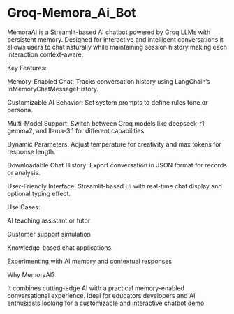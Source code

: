 # Groq-Memora_Ai_Bot
MemoraAI is a Streamlit-based AI chatbot powered by Groq LLMs with persistent memory. Designed for interactive and intelligent conversations it allows users to chat naturally while maintaining session history making each interaction context-aware.

Key Features:

Memory-Enabled Chat: Tracks conversation history using LangChain’s InMemoryChatMessageHistory.

Customizable AI Behavior: Set system prompts to define rules tone or persona.

Multi-Model Support: Switch between Groq models like deepseek-r1, gemma2, and llama-3.1 for different capabilities.

Dynamic Parameters: Adjust temperature for creativity and max tokens for response length.

Downloadable Chat History: Export conversation in JSON format for records or analysis.

User-Friendly Interface: Streamlit-based UI with real-time chat display and optional typing effect.


Use Cases:

AI teaching assistant or tutor

Customer support simulation

Knowledge-based chat applications

Experimenting with AI memory and contextual responses


Why MemoraAI?

It combines cutting-edge AI with a practical memory-enabled conversational experience. Ideal for educators  developers and AI enthusiasts looking for a customizable and interactive chatbot demo.
